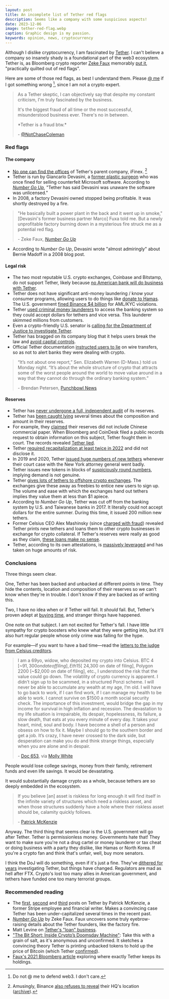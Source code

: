 ```yaml
---
layout: post
title: An incomplete list of Tether red flags
description: Seems like a company with some suspicious aspects!
date: 2023-12-06
image: tether-red-flag.webp
caption: Graphic design is my passion.
keywords: opinion, news, cryptocurrency
---
```


<script>
  import {base} from '$app/paths';
</script>

Although I dislike cryptocurrency, I am fascinated by [Tether](https://tether.to). I can't believe a company so insanely shady is a foundational part of the web3 ecosystem. Tether is, as Bloomberg crypto reporter [Zeke Faux][fauxfile] memorably [put it][wheretether], "practically quilted out of red flags".

Here are some of those red flags, as best I understand them. Please [@ me]({base}/contact) if I got something wrong [^1], since I am not a crypto expert.

[^1]: Do not @ me to defend web3. I don't care.

> As a Tether skeptic, I can objectively say that despite my constant criticism, I'm truly fascinated by the business.
>
> It's the biggest fraud of all time or the most successful, misunderstood business ever. There's no in between.
>
> \*Tether is a fraud btw.\*
>
> \- [@NotChaseColeman][chase]

### Red flags

#### The company

[^2]: Amusingly, Binance [also refuses to reveal][secrethq] their HQ's location ([archive][secrethqarchive]).

- [No one can find the offices][hiddenhq] of Tether's parent company, iFinex. [^2]
- Tether is run by Giancarlo Devasini, a [former plastic surgeon][wheretether] who was once fined for selling counterfeit Microsoft software. According to [_Number Go Up_][numbergoup], "Tether has said Devasini was unaware the software was unlicensed."
- In 2008, a factory Devasini owned stopped being profitable. It was shortly destroyed by a fire.

> "He basically built a power plant in the back and it went up in smoke," [Devasini's former business partner Marco] Fuxa told me. But a newly unprofitable factory burning down in a mysterious fire struck me as a potential red flag.
>
> \- Zeke Faux, [_Number Go Up_][numbergoup]

- According to _Number Go Up_, Devasini wrote "almost admiringly" about Bernie Madoff in a 2008 blog post.

#### Legal risk

- The two most reputable U.S. crypto exchanges, Coinbase and Bitstamp, do not support Tether, likely because [no American bank will do business with Tether][anon].
- Tether does not have significant anti-money laundering / know your consumer programs, allowing users to do things like [donate to Hamas][hamas]. The U.S. government [fined Binance $4 billion][binancefine] for AML/KYC violations.
- Tether [used criminal money launderers][patio2019] to access the banking system so they could accept dollars for tethers and vice versa. This launderer skimmed millions from customers.
- Even a crypto-friendly U.S. senator is [calling for the Department of Justice to investigate Tether][tetherletter].
- Tether has bragged on its company blog that it helps users break the law and [avoid capital controls][capctrls].
- Official Tether documentation [instructed users to lie][patio2019] on wire transfers, so as not to alert banks they were dealing with crypto.

> “It’s not about one report,” Sen. Elizabeth Warren (D-Mass.) told us Monday night. “It’s about the whole structure of crypto that attracts some of the worst people around the world to move value around in a way that they cannot do through the ordinary banking system.”
>
> \- Brendan Petersen, [Punchbowl News][punchbowl]

#### Reserves

- Tether has [never undergone a full, independent audit][audit] of its reserves.
- Tether has [been caught lying][pationov] several times about the composition and amount in their reserves.
- For example, they [claimed][nopaper] their reserves did not include Chinese commercial paper. When Bloomberg and CoinDesk filed a public records request to obtain information on this subject, Tether fought them in court. The records revealed [Tether lied][chinesepaper].
- Tether [required recapitalization at least twice in 2022][pationov] and did not disclose it.
- In 2019 and 2020, Tether [issued huge numbers of new tethers][anon] whenever their court case with the New York attorney general went badly.
- Tether issues new tokens in blocks of [suspiciously round numbers][anon], implying demand is not genuine.
- Tether [gives lots of tethers to offshore crypto exchanges][anon]. The exchanges give these away as freebies to entice new users to sign up. The volume and ease with which the exchanges hand out tethers implies they value them at less than $1 apiece.
- According to _Number Go Up_, Tether was cut off from the banking system by U.S. and Taiwanese banks in 2017. It literally could not accept dollars for the entire summer. During this time, it issued 200 million new tethers.
- Former Celsius CEO Alex Mashinsky (since [charged with fraud][mashfraud]) revealed Tether prints new tethers and loans them to other crypto businesses in exchange for crypto collateral. If Tether's reserves were really as good as they claim, [these loans make no sense][tetherloan].
- Tether, according to its own attestations, is [massively leveraged][pationov] and has taken on huge amounts of risk.

### Conclusions

Three things seem clear.

One, Tether has been backed and unbacked at different points in time. They hide the contents, location and composition of their reserves so we can't know when they're in trouble. I don't know if they are backed as of writing this.

Two, I have no idea when or if Tether will fail. It _should_ fail. But, Tether's proven adept at [buying time][pationov], and stranger things have happened.

One note on that subject. I am not excited for Tether's fall. I have little sympathy for crypto boosters who knew what they were getting into, but it'll also hurt regular people whose only crime was falling for the hype.

For example—if you want to have a bad time—read the [letters to the judge from Celsius creditors][celsiusletters].

> I am a 69yo, widow, who deposited my crypto into Celsius. BTC 4 [~$91,300 on date of filing], Eth 15 [~$24,300 on date of filing], Polygon 2200 [~$2,000 on date of filing], etc., I understood the risk that the value could go down. The volatility of crypto currency is apparent. I didn’t sign up to be scammed, in a structured Ponzi scheme. I will never be able to accumulate any wealth at my age, I’m old. I will have to go back to work, if I can find work, if I can manage my health to be able to work. I cannot survive on $1500 a month social security check. The importance of this investment, would bridge the gap in my income for survival in high inflation and recession. The devastation to my life situation is irrepairable, its despair, hopelessness, its failure, a slow death, that eats at you every minute of every day. It takes your heart, mind, soul and body. I have become a shell of a person and obsess on how to fix it. Maybe I should go to the southern border and get a job. It’s crazy, I have never crossed to the dark side, but desperation can make you do and think strange things, especially when you are alone and in despair.
>
> \- [Doc 653][653], via [Molly White][celsiusletters]

People would lose college savings, money from their family, retirement funds and even life savings. It would be devastating.

It would substantially damage crypto as a whole, because tethers are so deeply embedded in the ecosystem.

> If you believe [an] asset is riskless for long enough it will find itself in the infinite variety of structures which need a riskless asset, and when those structures suddenly have a hole where their riskless asset should be, calamity quickly follows.
>
> \- [Patrick McKenzie][patio2019]

Anyway. The third thing that seems clear is the U.S. government will go after Tether. Tether is permissionless money. Governments hate that! They want to make sure you're not a drug cartel or money launderer or tax cheat or doing business with a party they dislike, like Hamas or North Korea. If you're a crypto fan and think that's unfair, well, buy more senators.

I think the DoJ will do something, even if it's just a fine. They've [dithered for years][tetherprobe] investigating Tether, but things have changed. Regulators are mad as hell after FTX. Crypto's lost too many allies in American government, and tethers have funded one too many terrorist groups.

### Recommended reading

- The [first][patio2019], [second][patiomay] and [third][pationov] posts on Tether by Patrick McKenzie, a former Stripe employee and financial writer. Makes a convincing case Tether has been under-capitalized several times in the recent past.
- [_Number Go Up_][numbergoup] by Zeke Faux. Faux uncovers some truly eyebrow-raising details about the Tether founders, like the factory fire.
- Matt Levine on [Tether's "loan" business][tetherloan].
- ["The Bit Short: Inside Crypto’s Doomsday Machine"][anon]: Take this with a grain of salt, as it's anonymous and unconfirmed. It sketches a convincing theory Tether is printing unbacked tokens to hold up the price of Bitcoin (which Tether [confirmed][tetherloan]).
- [Faux's 2021 Bloomberg article][wheretether] exploring where exactly Tether keeps its holdings.

[audit]: https://beincrypto.com/tether-q2-avoids-full-audit/
[anon]: https://crypto-anonymous-2021.medium.com/the-bit-short-inside-cryptos-doomsday-machine-f8dcf78a64d3
[hamas]: https://www.wsj.com/world/middle-east/militants-behind-israel-attack-raised-millions-in-crypto-b9134b7a
[binancefine]: https://www.justice.gov/opa/pr/binance-and-ceo-plead-guilty-federal-charges-4b-resolution
[pationov]: https://www.kalzumeus.com/2022/11/11/tether-required-recapitalization-again/
[patiomay]: https://www.kalzumeus.com/2022/05/20/tether-required-recapitalization/
[wheretether]: https://www.bloomberg.com/news/features/2021-10-07/crypto-mystery-where-s-the-69-billion-backing-the-stablecoin-tether
[patio2019]: https://www.kalzumeus.com/2019/10/28/tether-and-bitfinex/
[numbergoup]: https://www.amazon.com/Number-Go-Up-Cryptos-Staggering/dp/0593443810
[mashfraud]: https://www.cbsnews.com/news/celsius-founder-alex-mashinsky-arrested-charged-with-fraud/
[mashloan]: https://www.ft.com/content/0035016c-29ad-4e6f-9163-2a17df490aa5
[tetherloan]: https://www.bloomberg.com/opinion/articles/2023-09-21/tether-keeps-lending-tethers
[punchbowl]: https://punchbowl.news/article/lawmakers-push-for-tougher-rules-for-cryptocurrency/
[tetherletter]: https://cointelegraph.com/news/cynthia-lummis-charge-binance-tether-illicit-activities
[celsiusletters]: https://blog.mollywhite.net/celsius-letters/
[653]: https://cases.stretto.com/public/x191/11749/PLEADINGS/1174908312280000000067.pdf
[tetherprobe]: https://www.bloomberg.com/news/articles/2022-10-31/tether-bank-fraud-probe-gets-fresh-look-by-justice-department
[patiotwitter]: https://twitter.com/patio11
[chase]: https://x.com/NotChaseColeman/status/1715976013102846168?s=20
[greaterfool]: https://en.wikipedia.org/wiki/Greater_fool_theory
[capctrls]: https://tether.to/en/what-can-we-attribute-to-the-explosive-growth-of-stablecoins/
[chinesepaper]: https://finance.yahoo.com/news/newly-released-documents-detail-tether-230943657.html
[nopaper]: https://www.bloomberg.com/news/articles/2022-07-27/tether-says-there-is-no-chinese-commercial-paper-among-reserves
[fauxfile]: https://www.bloomberg.com/authors/AP5w7epl1Xo/zeke-faux
[secrethq]: https://www.ft.com/content/77e9282e-cde2-4ea2-bcbc-eae7c88a7910
[secrethqarchive]: https://archive.is/20231205225814/https://www.ft.com/content/77e9282e-cde2-4ea2-bcbc-eae7c88a7910
[hiddenhq]: https://decrypt.co/30642/where-in-the-world-is-bitfinex
